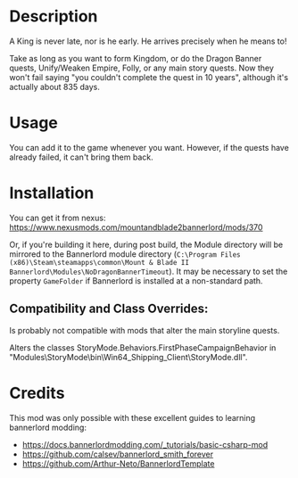
# Description

A King is never late, nor is he early. He arrives precisely when he means to!

Take as long as you want to form Kingdom, or do the Dragon Banner quests, Unify/Weaken Empire, Folly, or any main story quests. Now they won't fail saying "you couldn't complete the quest in 10 years", although it's actually about 835 days.

# Usage

You can add it to the game whenever you want. However, if the quests have already failed, it can't bring them back.

# Installation

You can get it from nexus: https://www.nexusmods.com/mountandblade2bannerlord/mods/370

Or, if you're building it here, during post build, the Module directory will be mirrored to the Bannerlord module directory (`C:\Program Files (x86)\Steam\steamapps\common\Mount & Blade II Bannerlord\Modules\NoDragonBannerTimeout`). It may be necessary to set the property `GameFolder` if Bannerlord is installed at a non-standard path.

## Compatibility and Class Overrides:

Is probably not compatible with mods that alter the main storyline quests.

Alters the classes StoryMode.Behaviors.FirstPhaseCampaignBehavior in "Modules\StoryMode\bin\Win64_Shipping_Client\StoryMode.dll".

# Credits

This mod was only possible with these excellent guides to learning bannerlord modding:

* https://docs.bannerlordmodding.com/_tutorials/basic-csharp-mod
* https://github.com/calsev/bannerlord_smith_forever
* https://github.com/Arthur-Neto/BannerlordTemplate